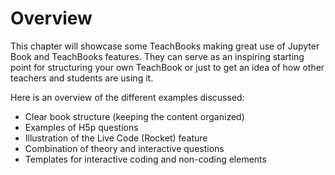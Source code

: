 # Overview

This chapter will showcase some TeachBooks making great use of Jupyter Book and TeachBooks features. They can serve as an inspiring starting point for structuring your own TeachBook or just to get an idea of how other teachers and students are using it. 

Here is an overview of the different examples discussed:

- Clear book structure (keeping the content organized)
- Examples of H5p questions
- Illustration of the Live Code (Rocket) feature
- Combination of theory and interactive questions
- Templates for interactive coding and non-coding elements



